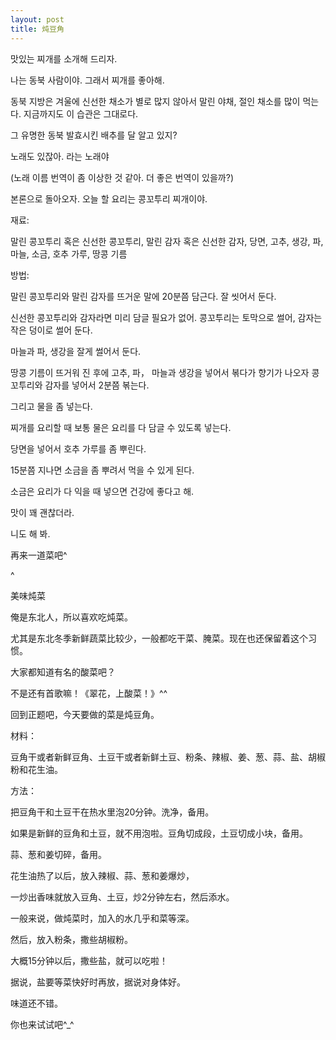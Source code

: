 ```yaml
---
layout: post
title: 炖豆角
---
```




맛있는 찌개를 소개해 드리자.

나는 동북 사람이야. 그래서 찌개를 좋아해.

동북 지방은 겨울에 신선한 채소가 별로 많지 않아서 말린 야채, 절인 채소를 많이 먹는다. 지금까지도 이 습관은 그대로다.

그 유명한 동북 발효시킨 배추를 달 알고 있지?

노래도 있잖아.  라는 노래야

(노래 이름 번역이 좀 이상한 것 같아. 더 좋은 번역이 있을까?)

본론으로 돌아오자. 오늘 할 요리는 콩꼬투리 찌개이야.

재료: 

말린 콩꼬투리 혹은 신선한 콩꼬투리, 말린 감자 혹은 신선한 감자, 당면, 고추, 생강, 파, 마늘, 소금, 호추 가루, 땅콩 기름

방법: 

말린 콩꼬투리와 말린 감자를 뜨거운 말에 20분쯤 담근다. 잘 씻어서 둔다.

신선한 콩꼬투리와 감자라면 미리 담글 필요가 없어. 콩꼬투리는 토막으로 썰어, 감자는 작은 덩이로 썰어 둔다.  

마늘과 파, 생강을 잘게 썰어서 둔다.

땅콩 기름이 뜨거워 진 후에 고추, 파， 마늘과 생강을 넣어서 볶다가 향기가 나오자 콩꼬투리와 감자를 넣어서 2분쯤 볶는다. 

그리고 물을 좀 넣는다. 

찌개를 요리할 때 보통 물은 요리를 다 담글 수 있도록 넣는다. 

당면을 넣어서 호추 가루를 좀 뿌린다.

15분쯤 지나면 소금을 좀 뿌려서 먹을 수 있게 된다.

소금은 요리가 다 익을 때 넣으면 건강에 좋다고 해.

맛이 꽤 괜찮더라. 

니도 해 봐.

再来一道菜吧^

^

美味炖菜

俺是东北人，所以喜欢吃炖菜。

尤其是东北冬季新鲜蔬菜比较少，一般都吃干菜、腌菜。现在也还保留着这个习惯。

大家都知道有名的酸菜吧？

不是还有首歌嘛！《翠花，上酸菜！》^^

回到正题吧，今天要做的菜是炖豆角。

材料：

豆角干或者新鲜豆角、土豆干或者新鲜土豆、粉条、辣椒、姜、葱、蒜、盐、胡椒粉和花生油。

方法：

把豆角干和土豆干在热水里泡20分钟。洗净，备用。

如果是新鲜的豆角和土豆，就不用泡啦。豆角切成段，土豆切成小块，备用。

蒜、葱和姜切碎，备用。

花生油热了以后，放入辣椒、蒜、葱和姜爆炒，

一炒出香味就放入豆角、土豆，炒2分钟左右，然后添水。

一般来说，做炖菜时，加入的水几乎和菜等深。

然后，放入粉条，撒些胡椒粉。

大概15分钟以后，撒些盐，就可以吃啦！

据说，盐要等菜快好时再放，据说对身体好。

味道还不错。

你也来试试吧^_^ 
